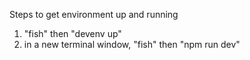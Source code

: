 Steps to get environment up and running

1. "fish" then "devenv up"
2. in a new terminal window, "fish" then "npm run dev"
